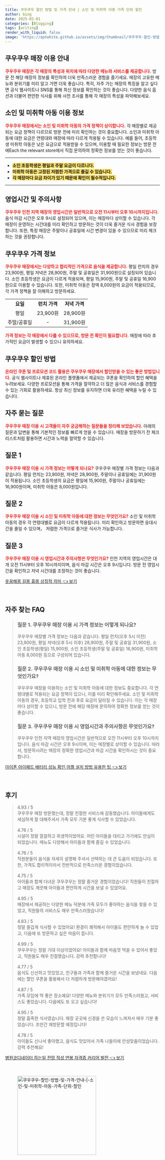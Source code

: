 ```yaml
---
title: 쿠우쿠우 할인 방법 및 가격 안내 | 소인 및 미취학 아동 가족 단위 할인
author: bing
date: 2025-02-01
categories: [Blogging]
tags: [writing]
render_with_liquid: false
image: 'https://aptwhite.github.io/assets/img/thumbnail/쿠우쿠우-할인-방법-및-가격-안내-|-소인-및-미취학-아동-가족-단위-할인.webp'
---
```



<h2 id='쿠우쿠우 매장 이용 안내'>쿠우쿠우 매장 이용 안내</h2>

<p><b><span style="color: #ee2323;">쿠우쿠우 매장은 각 매장의 특성과 위치에 따라 다양한 메뉴와 서비스를 제공합니다.</span></b> 방문 전 해당 매장의 정보를 확인하여 더욱 만족스러운 경험을 즐기세요. 매장의 고유한 메뉴와 분위기를 미리 알고 가면 더욱 좋습니다. 특히, 자주 가는 매장의 특징을 알고 싶다면 공식 웹사이트나 SNS를 통해 최신 정보를 확인하는 것이 좋습니다. 다양한 음식 옵션과 더불어 편안한 식사를 위해 사전 조사를 통해 각 매장의 특성을 파악해보세요.</p>

<h2 id='소인 및 미취학 아동 이용 정보'>소인 및 미취학 아동 이용 정보</h2>

<p><b><span style="color: #ee2323;">쿠우쿠우 매장에서는 소인 및 미취학 아동의 가격 정책이 상이합니다.</span></b> 각 매장별로 제공되는 요금 정책이 다르므로 방문 전에 미리 확인하는 것이 중요합니다. 소인과 미취학 아동에 대한 요금은 연령대와 매장에 따라 다르게 적용될 수 있습니다. 예를 들어, 초등학생 미취학 아동은 낮은 요금으로 적용받을 수 있으며, 이용할 때 필요한 정보는 방문 전에Each the relevant store에서 직접 문의하여 정확한 정보를 얻는 것이 좋습니다.</p>

<hr />

<ul>
    <li><b><span style="background-color: #ffe066;">소인 초등학생은 평일과 주말 요금이 다르니다.</span></b></li>
    <li><b><span style="background-color: #ffe066;">미취학 아동은 고정된 저렴한 가격으로 즐길 수 있습니다.</span></b></li>
    <li><b><span style="background-color: #ffe066;">각 매장마다 요금 차이가 있기 때문에 확인이 필수적입니다.</span></b></li>
</ul>

<hr />

<h2 id='영업시간 및 주의사항'>영업시간 및 주의사항</h2>

<p><b><span style="color: #ee2323;">쿠우쿠우 인천 지역 매장의 영업시간은 일반적으로 오전 11시부터 오후 10시까지입니다.</span></b> 음식 마감 시간은 오후 9시로 설정되어 있으며, 이는 매장마다 상이할 수 있습니다. 각 매장이 운영하는 시간대를 미리 확인하고 방문하는 것이 더욱 즐거운 식사 경험을 보장합니다. 또한, 특정 매장은 주말이나 공휴일에 시간 변경이 있을 수 있으므로 미리 체크하는 것을 권장합니다.</p>

<h2 id='쿠우쿠우 가격 정보'>쿠우쿠우 가격 정보</h2>

<p><b><span style="color: #ee2323;">쿠우쿠우 매장에서는 다양하고 합리적인 가격으로 음식을 제공합니다.</span></b> 평일 런치의 경우 23,900원, 평일 저녁은 28,900원, 주말 및 공휴일은 31,900원으로 설정되어 있습니다. 소인 초등학생은 요금이 다르게 적용되며, 평일 15,900원, 주말 및 공휴일 16,900원으로 이용할 수 있습니다. 또한, 미취학 아동은 정액 8,000원의 요금이 적용되므로, 각 가격 정책을 잘 이해하고 방문하세요.</p>

<table>
    <tr>
        <td style="text-align: center; height: 17px;"><b>요일</b></td>
        <td style="text-align: center; height: 17px;"><b>런치 가격</b></td>
        <td style="text-align: center; height: 17px;"><b>저녁 가격</b></td>
    </tr>
    <tr>
        <td style="text-align: center; height: 17px;">평일</td>
        <td style="text-align: center; height: 17px;">23,900원</td>
        <td style="text-align: center; height: 17px;">28,900원</td>
    </tr>
    <tr>
        <td style="text-align: center; height: 17px;">주말/공휴일</td>
        <td style="text-align: center; height: 17px;">-</td>
        <td style="text-align: center; height: 17px;">31,900원</td>
    </tr>
</table>

<p><b><span style="color: #ee2323;">가격 정보는 각 매장에서 다를 수 있으므로, 방문 전 확인이 필요합니다.</span></b> 매장에 따라 추가적인 요금이 발생할 수 있으니 유의하세요.</p>

<h2 id='쿠우쿠우 할인 방법'>쿠우쿠우 할인 방법</h2>

<p><b><span style="color: #ee2323;">온라인 쿠폰 및 프로모션 코드 활용은 쿠우쿠우 매장에서 할인받을 수 있는 좋은 방법입니다.</span></b> 공식 웹사이트나 제휴된 온라인 플랫폼에서 제공되는 쿠폰을 확인하여 할인 혜택을 누려보세요. 다양한 프로모션을 통해 가격을 절약하고 더 많은 음식과 서비스를 경험할 수 있는 기회로 활용하세요. 항상 최신 정보를 유지하면 더욱 유리한 혜택을 누릴 수 있습니다.</p>

<h2 id='자주 묻는 질문'>자주 묻는 질문</h2>

<p><b><span style="color: #ee2323;">쿠우쿠우 매장 이용 시 고객들이 자주 궁금해하는 질문들을 정리해 보았습니다.</span></b> 아래의 질문과 답변을 통해 기본적인 정보를 빠르게 얻을 수 있습니다. 매장을 방문하기 전 체크리스트처럼 활용하면 시간과 노력을 절약할 수 있습니다.</p>

<h2 id='질문 1'>질문 1</h2>

<p><b><span style="color: #ee2323;">쿠우쿠우 매장 이용 시 가격 정보는 어떻게 되나요?</span></b> 쿠우쿠우 매장별 가격 정보는 다음과 같습니다. 평일 런치는 23,900원, 저녁은 28,900원, 주말이나 공휴일에는 31,900원이 적용됩니다. 소인 초등학생의 요금은 평일에 15,900원, 주말이나 공휴일에는 16,900원이며, 미취학 아동은 8,000원입니다.</p>

<h2 id='질문 2'>질문 2</h2>

<p><b><span style="color: #ee2323;">쿠우쿠우 매장 이용 시 소인 및 미취학 아동에 대한 정보는 무엇인가요?</span></b> 소인 및 미취학 아동의 경우 각 연령대별로 요금이 다르게 적용됩니다. 미리 확인하고 방문하면 응대시간을 줄일 수 있으며， 저렴한 가격으로 즐거운 식사가 가능합니다.</p>

<h2 id='질문 3'>질문 3</h2>

<p><b><span style="color: #ee2323;">쿠우쿠우 매장 이용 시 영업시간과 주의사항은 무엇인가요?</span></b> 인천 지역의 영업시간은 대개 오전 11시부터 오후 10시까지이며, 음식 마감 시간은 오후 9시입니다. 방문 전 영업시간을 확인하고 저녁 시간대를 조정하는 것이 좋습니다.</p>


<p><a class="click-button" title="옷꿈해몽 길몽 흉몽 상징적 의미" href="https://aptwhite.github.io/posts/%EC%98%B7%EA%BF%88%ED%95%B4%EB%AA%BD-%EA%B8%B8%EB%AA%BD-%ED%9D%89%EB%AA%BD-%EC%83%81%EC%A7%95%EC%A0%81-%EC%9D%98%EB%AF%B8/" rel="dofollow">옷꿈해몽 길몽 흉몽 상징적 의미 👈 보기</a></p><br>
<h2 id='자주_찾는_FAQ'>자주 찾는 FAQ</h2>
<div itemscope="" itemtype="https://schema.org/FAQPage"> 
<blockquote> 
<div itemscope="" itemprop="mainEntity" itemtype="https://schema.org/Question"> 
<h3 itemprop="name">질문 1. 쿠우쿠우 매장 이용 시 가격 정보는 어떻게 되나요?</h3> 
<div itemscope="" itemprop="acceptedAnswer" itemtype="https://schema.org/Answer"> 
<span itemprop="text"> 
<p>쿠우쿠우 매장별 가격 정보는 다음과 같습니다. 평일 런치(오후 5시 이전) 23,900원, 평일 저녁(오후 5시 이후) 28,900원, 주말 및 공휴일 31,900원, 소인 초등학생(평일) 15,900원, 소인 초등학생(주말 및 공휴일) 16,900원, 미취학 아동 8,000원 등으로 구성되어 있습니다.</p> 
</span> 
</div> 
</div> 

<div itemscope="" itemprop="mainEntity" itemtype="https://schema.org/Question"> 
<h3 itemprop="name">질문 2. 쿠우쿠우 매장 이용 시 소인 및 미취학 아동에 대한 정보는 무엇인가요?</h3> 
<div itemscope="" itemprop="acceptedAnswer" itemtype="https://schema.org/Answer"> 
<span itemprop="text"> 
<p>쿠우쿠우 매장을 이용하는 소인 및 미취학 아동에 대한 정보도 중요합니다. 각 연령대별로 적용되는 요금 정책이 있으니, 이를 미리 확인해주세요. 소인 및 미취학 아동의 경우, 초등학교 입학 전과 후로 요금이 달라질 수 있습니다. 이는 각 매장마다 상이할 수 있으니, 방문 전에 해당 매장에 문의하여 정확한 정보를 얻는 것이 좋습니다.</p> 
</span> 
</div> 
</div> 

<div itemscope="" itemprop="mainEntity" itemtype="https://schema.org/Question"> 
<h3 itemprop="name">질문 3. 쿠우쿠우 매장 이용 시 영업시간과 주의사항은 무엇인가요?</h3> 
<div itemscope="" itemprop="acceptedAnswer" itemtype="https://schema.org/Answer"> 
<span itemprop="text"> 
<p>쿠우쿠우 인천 지역 매장의 영업시간은 일반적으로 오전 11시부터 오후 10시까지입니다. 음식 마감 시간은 오후 9시이며, 이는 매장별로 상이할 수 있습니다. 따라서, 방문하시려는 매장의 정확한 영업시간과 마감 시간을 확인하시는 것이 중요합니다.</p> 
</span> 
</div> 
</div> 
</blockquote> 
</div>
<p><a class="click-button" title="아이폰 아이패드 배터리 성능 확인 어플 설치 방법 유용한 팁" href="https://aptwhite.github.io/posts/%EC%95%84%EC%9D%B4%ED%8F%B0-%EC%95%84%EC%9D%B4%ED%8C%A8%EB%93%9C-%EB%B0%B0%ED%84%B0%EB%A6%AC-%EC%84%B1%EB%8A%A5-%ED%99%95%EC%9D%B8-%EC%96%B4%ED%94%8C-%EC%84%A4%EC%B9%98-%EB%B0%A9%EB%B2%95-%EC%9C%A0%EC%9A%A9%ED%95%9C-%ED%8C%81/" rel="dofollow">아이폰 아이패드 배터리 성능 확인 어플 설치 방법 유용한 팁 👈 보기</a></p><br>
<h2 id='후기'>후기</h2>
<div itemscope itemtype="https://schema.org/Product">
  <blockquote>
  <div itemprop="review" itemscope itemtype="https://schema.org/Review">
      <div itemprop="reviewRating" itemscope itemtype="https://schema.org/Rating"> <span itemprop="ratingValue">4.93</span> / <span itemprop="bestRating">5</span> </div>
      <span itemprop="reviewBody">쿠우쿠우 매장 방문했는데, 정말 친절한 서비스에 감동했습니다. 아이들에게도 세심하게 잘 대해주셔서 가족 모두 기분 좋게 식사할 수 있었습니다.</span>
  </div>
  <br>
  <div itemprop="review" itemscope itemtype="https://schema.org/Review">
      <div itemprop="reviewRating" itemscope itemtype="https://schema.org/Rating"> <span itemprop="ratingValue">4.76</span> / <span itemprop="bestRating">5</span> </div>
      <span itemprop="reviewBody">시설이 정말 깔끔하고 위생적이었어요. 어린 아이들을 데리고 가기에도 안심이 되었습니다. 메뉴도 다양해서 아이들과 함께 즐길 수 있었습니다.</span>
  </div>
  <br>
  <div itemprop="review" itemscope itemtype="https://schema.org/Review">
      <div itemprop="reviewRating" itemscope itemtype="https://schema.org/Rating"> <span itemprop="ratingValue">4.76</span> / <span itemprop="bestRating">5</span> </div>
      <span itemprop="reviewBody">직원분들이 음식을 자세히 설명해 주셔서 선택하는 데 큰 도움이 되었습니다. 또한, 가격도 합리적이라서 전반적으로 만족스러운 경험이었습니다.</span>
  </div>
  <br>
  <div itemprop="review" itemscope itemtype="https://schema.org/Review">
      <div itemprop="reviewRating" itemscope itemtype="https://schema.org/Rating"> <span itemprop="ratingValue">4.75</span> / <span itemprop="bestRating">5</span> </div>
      <span itemprop="reviewBody">아이들과 함께 다녀온 쿠우쿠우는 정말 즐거운 경험이었습니다! 직원들이 친절하고 매장도 깨끗해 아이들과 편안하게 시간을 보낼 수 있었어요.</span>
  </div>
  <br>
  <div itemprop="review" itemscope itemtype="https://schema.org/Review">
      <div itemprop="reviewRating" itemscope itemtype="https://schema.org/Rating"> <span itemprop="ratingValue">4.95</span> / <span itemprop="bestRating">5</span> </div>
      <span itemprop="reviewBody">매장에서 제공하는 다양한 메뉴 덕분에 가족 모두가 좋아하는 음식을 찾을 수 있었고, 직원들의 서비스도 매우 만족스러웠습니다!</span>
  </div>
  <br>
  <div itemprop="review" itemscope itemtype="https://schema.org/Review">
      <div itemprop="reviewRating" itemscope itemtype="https://schema.org/Rating"> <span itemprop="ratingValue">4.83</span> / <span itemprop="bestRating">5</span> </div>
      <span itemprop="reviewBody">정말 즐겁게 식사할 수 있었어요! 환경이 쾌적해서 아이들도 편안하게 놀 수 있었고, 다음에 또 방문하고 싶은 마음이 듭니다.</span>
  </div>
  <br>
  <div itemprop="review" itemscope itemtype="https://schema.org/Review">
      <div itemprop="reviewRating" itemscope itemtype="https://schema.org/Rating"> <span itemprop="ratingValue">4.99</span> / <span itemprop="bestRating">5</span> </div>
      <span itemprop="reviewBody">쿠우쿠우는 정말 기대 이상이었어요! 아이들과 함께 마음껏 먹을 수 있어서 좋았고, 직원들도 매우 친절했습니다. 강력 추천합니다!</span>
  </div>
  <br>
  <div itemprop="review" itemscope itemtype="https://schema.org/Review">
      <div itemprop="reviewRating" itemscope itemtype="https://schema.org/Rating"> <span itemprop="ratingValue">4.77</span> / <span itemprop="bestRating">5</span> </div>
      <span itemprop="reviewBody">음식도 신선하고 맛있었고, 친구들과 가족과 함께 즐거운 시간을 보냈네요. 다음에는 할인 쿠폰을 활용해서 더 저렴하게 방문해야겠어요!</span>
  </div>
  <br>
  <div itemprop="review" itemscope itemtype="https://schema.org/Review">
      <div itemprop="reviewRating" itemscope itemtype="https://schema.org/Rating"> <span itemprop="ratingValue">4.87</span> / <span itemprop="bestRating">5</span> </div>
      <span itemprop="reviewBody">가족 모임에 딱 좋은 장소예요! 다양한 메뉴와 분위기가 모두 만족스러웠고, 서비스도 좋았습니다. 다음에도 또 오고 싶습니다!</span>
  </div>
  <br>
  <div itemprop="review" itemscope itemtype="https://schema.org/Review">
      <div itemprop="reviewRating" itemscope itemtype="https://schema.org/Rating"> <span itemprop="ratingValue">4.95</span> / <span itemprop="bestRating">5</span> </div>
      <span itemprop="reviewBody">정말 흡족한 식사였습니다. 매장 곳곳에 신경을 쓴 모습이 느껴져서 매우 기분 좋았습니다. 조만간 재방문할 예정입니다!</span>
  </div>
  <br>
  <div itemprop="review" itemscope itemtype="https://schema.org/Review">
      <div itemprop="reviewRating" itemscope itemtype="https://schema.org/Rating"> <span itemprop="ratingValue">4.78</span> / <span itemprop="bestRating">5</span> </div>
      <span itemprop="reviewBody">아이들도 신나서 좋아했고, 음식도 맛있어서 가족 나들이에 안성맞춤이었습니다. 강력 추천해요!</span>
  </div>
  </blockquote>
</div>
<p><a class="click-button" title="병원코디네이터 하는일 전망 적성 연봉 자격증 커리어 발전" href="https://aptwhite.github.io/posts/%EB%B3%91%EC%9B%90%EC%BD%94%EB%94%94%EB%84%A4%EC%9D%B4%ED%84%B0-%ED%95%98%EB%8A%94%EC%9D%BC-%EC%A0%84%EB%A7%9D-%EC%A0%81%EC%84%B1-%EC%97%B0%EB%B4%89-%EC%9E%90%EA%B2%A9%EC%A6%9D-%EC%BB%A4%EB%A6%AC%EC%96%B4-%EB%B0%9C%EC%A0%84/" rel="dofollow">병원코디네이터 하는일 전망 적성 연봉 자격증 커리어 발전 👈 보기</a></p><br>
<figure class="image"><img src="https://aptwhite.github.io/assets/img/thumbnail/쿠우쿠우-할인-방법-및-가격-안내-|-소인-및-미취학-아동-가족-단위-할인.webp" alt="쿠우쿠우-할인-방법-및-가격-안내-|-소인-및-미취학-아동-가족-단위-할인" width="256" height="256"></figure>